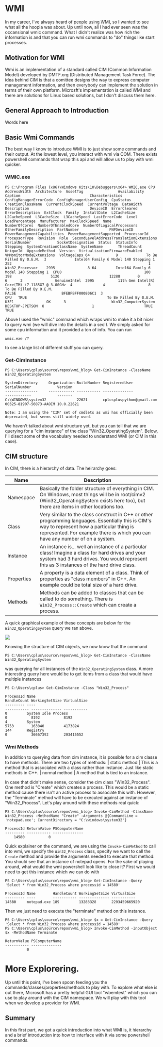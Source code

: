 # WMI

In my career, I've always heard of people using WMI, so I wanted to see what all the hoopla was about.  Up until now, all I had ever seen was the occansional wmic command.  What I didn't realize was how rich the information is and that you can run wmi commands to "do" things like start processes.

## Motivation for WMI
Wmi is an implementation of a standard called CIM (Common Information Model) developed by DMTF.org (Distributed Management Task Force).  The idea behind CIM is that a comittee designs the way to express computer management information, and then everybody can implement the solution in terms of their own platform.  Microsft's implementation is called WMI and there are solutions for Linux based solutions, but I don't discuss them here.

## General Approach to Introduction
Words here

## Basic Wmi Commands
The best way I know to introduce WMI is to just show some commands and their output.  At the lowest level, you interact with wmi via COM.  There exists powershell commands that wrap this api and will allow us to play with wmi quicker.

### WMIC.exe

`PS C:\Program Files (x86)\Windows Kits\10\Debuggers\x64> WMIC.exe CPU
AddressWidth  Architecture  AssetTag                Availability  Caption                                Characteristics  ConfigManagerErrorCode  ConfigManagerUserConfig  CpuStatus  CreationClassName  CurrentClockSpeed  CurrentVoltage  DataWidth  Description                            DeviceID  ErrorCleared  ErrorDescription  ExtClock  Family  InstallDate  L2CacheSize  L2CacheSpeed  L3CacheSize  L3CacheSpeed  LastErrorCode  Level  LoadPercentage  Manufacturer  MaxClockSpeed  Name                                            NumberOfCores  NumberOfEnabledCore  NumberOfLogicalProcessors  OtherFamilyDescription  PartNumber              PNPDeviceID  PowerManagementCapabilities  PowerManagementSupported  ProcessorId       ProcessorType  Revision  Role  SecondLevelAddressTranslationExtensions  SerialNumber            SocketDesignation  Status  StatusInfo  Stepping  SystemCreationClassName  SystemName       ThreadCount  UniqueId  UpgradeMethod  Version  VirtualizationFirmwareEnabled  VMMonitorModeExtensions  VoltageCaps
64            9             To Be Filled By O.E.M.  3             Intel64 Family 6 Model 140 Stepping 1  252                                                               1          Win32_Processor    2995               8
64         Intel64 Family 6 Model 140 Stepping 1  CPU0                                      100       198                  5120                       12288        0                            6      3               GenuineIntel  2995           11th Gen Intel(R) Core(TM) i7-1185G7 @ 3.00GHz  4              4                    8                                                  To Be Filled By O.E.M.                                            FALSE                     BFEBFBFF000806C1  3                        CPU   TRUE                                     To Be Filled By O.E.M.  U3E1               OK      3                     Win32_ComputerSystem     DESKTOP-JPETSOM  8                      1                       TRUE                           TRUE`

Above I used the "wmic" command which wraps wmi to make it a bit nicer to query wmi (we will dive into the details in a sec!).  We simply asked for some cpu information and it provided a ton of info. You can run
```
wmic.exe /?
```
to see a large list of different stuff you can query.

### Get-CimInstance
```
PS C:\Users\cplus\source\repos\wmi_blog> Get-CimInstance -ClassName Win32_OperatingSystem

SystemDirectory     Organization BuildNumber RegisteredUser            SerialNumber            Version
---------------     ------------ ----------- --------------            ------------            -------
C:\WINDOWS\system32              22621       cpluspluspython@gmail.com 00325-81907-56073-AAOEM 10.0.22621
```

`Note: I am using the "CIM" set of cmdlets as wmi has officially been deprecated, but seems still widely used.`

We haven't talked about wmi structure yet, but you can tell that we are querying for a "cim instance" of the class "Win32_OperatingSystem".  Below, I'll disect some of the vocabulary needed to understand WMI (or CIM in this case).

## CIM structure
In CIM, there is a hierarchy of data.  The heirarchy goes:

| Name      | Description |
| ----------- | ----------- |
| Namespace      | Basically the folder structure of everything in CIM.  On Windows, most things will be in root/cimv2 (Win32_OperatingSystem exists here too), but there are items in other locations too.       |
| Class   | Very similar to the class construct in C++ or other programming languages.  Essentially this is CIM's way to represent how a particular thing is represented.  For example there is <TODO> which you can have any number of on a system.        |
| Instance | An instance is... well an instance of a particular class!  Imagine a class for hard drives and your system had 3 hard drives.  You would represent this as 3 instances of the hard drive class. |
| Properties | A property is a data element of a class.  Think of properties as "class members" in C++.  An example could be total size of a hard drive. |
| Methods | Methods can be added to classes that can be called to do something.  There is `Win32_Process::Create` which can create a process.|

A quick graphical example of these concepts are below for the `Win32_OperatingSystem` query we ran above.


![](WmiBasicExample.drawio.png)

Knowing the structure of CIM objects, we now know that the command
```
PS C:\Users\cplus\source\repos\wmi_blog> Get-CimInstance -ClassName Win32_OperatingSystem
```
was querying for all instances of the `Win32_OperatingSystem` class.  A more interesting query here would be to get items from a class that would have multiple instances

```
PS C:\Users\cplus> Get-CimInstance -Class "Win32_Process"

ProcessId Name                                                          HandleCount WorkingSetSize VirtualSize
--------- ----                                                          ----------- -------------- -----------
0         System Idle Process                                           0           8192           8192
4         System                                                        5753        163840         4173824
144       Registry                                                      0           36667392       203415552
```


### Wmi Methods
In addition to querying data from cim instance, it is possible for a cim classe to have methods. There are two types of methods:
| static method | This is a method that is associated with a class rather than instance.  Just like static methods in C++.
| normal method | A method that is tied to an instance.

In case that didn't make sense, consider the cim class "Win32_Process".  One method is "Create" which creates a process.  This would be a static method cause there isn't an active process to associate this with.  However, the "Terminate" method will have to be executed against an instance of "Win32_Process".  Let's play around with these methods real quick:
```
PS C:\Users\cplus\source\repos\wmi_blog> Invoke-CimMethod -ClassName Win32_Process -MethodName "Create" -Arguments @{CommandLine = 'notepad.exe'; CurrentDirectory = "C:\windows\system32"}

ProcessId ReturnValue PSComputerName
--------- ----------- --------------
    14580           0
```

Quick explainer on the command, we are using the `Invoke-CimMethod` to call into wmi, we specify the `Win32_Process` class, specify we want to call the `Create` method and provide the arguments needed to execute that method.  You should see that an instance of notepad opens.  For the sake of playing around, what would the wmi powershell look like to close it?  First we would need to get this instance which we can do with

```
PS C:\Users\cplus\source\repos\wmi_blog> Get-CimInstance -Query 'Select * from Win32_Process where processid = 14580'

ProcessId Name        HandleCount WorkingSetSize VirtualSize
--------- ----        ----------- -------------- -----------
14580     notepad.exe 189         13283328       2203459665920
```

Then we just need to execute the "terminate" method on this instance.
```
PS C:\Users\cplus\source\repos\wmi_blog> $x = Get-CimInstance -Query 'Select * from Win32_Process where processid = 14580'
PS C:\Users\cplus\source\repos\wmi_blog> Invoke-CimMethod -InputObject $x -MethodName Terminate

ReturnValue PSComputerName
----------- --------------
          0
```

# More Explorering.
Up until this point, I've been spoon feeding you the commands/classes/properties/methods to play with.  To explore what else is out there, Microsoft has a pretty helpful GUI tool "wbemtest" which you can use to play around with the CIM namespace.  We will play with this tool when we develop a provider for WMI.



## Summary
In this first part, we got a quick introduction into what WMI is, it hierarchy and a brief introduction into how to interface with it via some powershell commands.